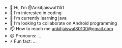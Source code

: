 - 👋 Hi, I’m @Ankitjaiswal1151
- 👀 I’m interested in coding
- 🌱 I’m currently learning java
- 💞️ I’m looking to collaborate on Android programming 
- 📫 How to reach me ankitjaiswal80100@gmail.com
- 😄 Pronouns: ...
- ⚡ Fun fact: ...

<!---
Ankitjaiswal1151/Ankitjaiswal1151 is a ✨ special ✨ repository because its `README.md` (this file) appears on your GitHub profile.
You can click the Preview link to take a look at your changes.
--->
